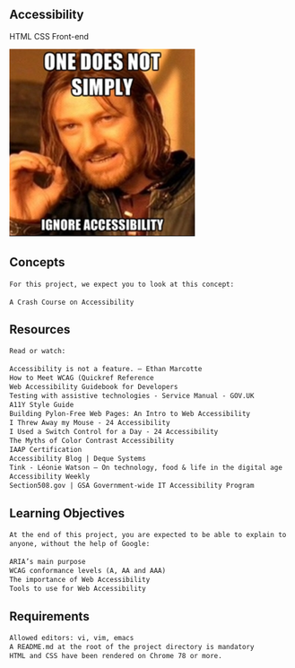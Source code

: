 ##  Accessibility
HTML CSS Front-end

![image](boromir.png)

## Concepts

    For this project, we expect you to look at this concept:

    A Crash Course on Accessibility


## Resources

    Read or watch:

    Accessibility is not a feature. — Ethan Marcotte
    How to Meet WCAG (Quickref Reference
    Web Accessibility Guidebook for Developers
    Testing with assistive technologies - Service Manual - GOV.UK
    A11Y Style Guide
    Building Pylon-Free Web Pages: An Intro to Web Accessibility
    I Threw Away my Mouse - 24 Accessibility
    I Used a Switch Control for a Day - 24 Accessibility
    The Myths of Color Contrast Accessibility
    IAAP Certification
    Accessibility Blog | Deque Systems
    Tink - Léonie Watson – On technology, food & life in the digital age
    Accessibility Weekly
    Section508.gov | GSA Government-wide IT Accessibility Program

##  Learning Objectives

    At the end of this project, you are expected to be able to explain to anyone, without the help of Google:

    ARIA’s main purpose
    WCAG conformance levels (A, AA and AAA)
    The importance of Web Accessibility
    Tools to use for Web Accessibility

## Requirements

    Allowed editors: vi, vim, emacs
    A README.md at the root of the project directory is mandatory
    HTML and CSS have been rendered on Chrome 78 or more.

   
